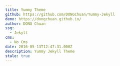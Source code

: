 ```yaml
---
title: Yummy Theme
github: https://github.com/DONGChuan/Yummy-Jekyll
demo: https://dongchuan.github.io/
author: DONG Chuan
ssg:
  - Jekyll
cms:
  - No Cms
date: 2016-05-13T12:47:31.000Z
description: Yummy Jekyll Theme
stale: true
---
```

